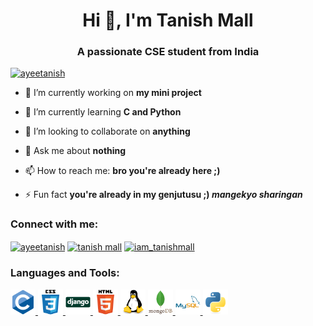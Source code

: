 <h1 align="center">Hi 👋, I'm Tanish Mall</h1>
<h3 align="center">A passionate CSE student from India</h3>

<p align="left"> <a href="https://twitter.com/ayeetanish" target="blank"><img src="https://img.shields.io/twitter/follow/ayeetanish?logo=twitter&style=for-the-badge" alt="ayeetanish" /></a> </p>

- 🔭 I’m currently working on **my mini project**

- 🌱 I’m currently learning **C and Python**

- 👯 I’m looking to collaborate on **anything**

- 💬 Ask me about **nothing**

- 📫 How to reach me: **bro you're already here ;)**

- ⚡ Fun fact **you're already in my genjutusu ;) *mangekyo sharingan***

<h3 align="left">Connect with me:</h3>
<p align="left">
<a href="https://twitter.com/ayeetanish" target="blank"><img align="center" src="https://raw.githubusercontent.com/rahuldkjain/github-profile-readme-generator/master/src/images/icons/Social/twitter.svg" alt="ayeetanish" height="30" width="40" /></a>
<a href="https://linkedin.com/in/tanish-mall-b78718202" target="blank"><img align="center" src="https://raw.githubusercontent.com/rahuldkjain/github-profile-readme-generator/master/src/images/icons/Social/linked-in-alt.svg" alt="tanish mall" height="30" width="40" /></a>
<a href="https://instagram.com/iam_tanishmall" target="blank"><img align="center" src="https://raw.githubusercontent.com/rahuldkjain/github-profile-readme-generator/master/src/images/icons/Social/instagram.svg" alt="iam_tanishmall" height="30" width="40" /></a>
</p>

<h3 align="left">Languages and Tools:</h3>
<p align="left"> <a href="https://www.cprogramming.com/" target="_blank"> <img src="https://raw.githubusercontent.com/devicons/devicon/master/icons/c/c-original.svg" alt="c" width="40" height="40"/> </a> <a href="https://www.w3schools.com/css/" target="_blank"> <img src="https://raw.githubusercontent.com/devicons/devicon/master/icons/css3/css3-original-wordmark.svg" alt="css3" width="40" height="40"/> </a> <a href="https://www.djangoproject.com/" target="_blank"> <img src="https://raw.githubusercontent.com/devicons/devicon/master/icons/django/django-original.svg" alt="django" width="40" height="40"/> </a> <a href="https://www.w3.org/html/" target="_blank"> <img src="https://raw.githubusercontent.com/devicons/devicon/master/icons/html5/html5-original-wordmark.svg" alt="html5" width="40" height="40"/> </a> <a href="https://www.linux.org/" target="_blank"> <img src="https://raw.githubusercontent.com/devicons/devicon/master/icons/linux/linux-original.svg" alt="linux" width="40" height="40"/> </a> <a href="https://www.mongodb.com/" target="_blank"> <img src="https://raw.githubusercontent.com/devicons/devicon/master/icons/mongodb/mongodb-original-wordmark.svg" alt="mongodb" width="40" height="40"/> </a> <a href="https://www.mysql.com/" target="_blank"> <img src="https://raw.githubusercontent.com/devicons/devicon/master/icons/mysql/mysql-original-wordmark.svg" alt="mysql" width="40" height="40"/> </a> <a href="https://www.python.org" target="_blank"> <img src="https://raw.githubusercontent.com/devicons/devicon/master/icons/python/python-original.svg" alt="python" width="40" height="40"/> </a> </p>

